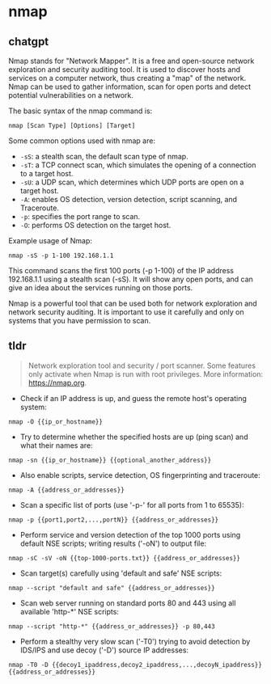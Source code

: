 # nmap 
## chatgpt 
Nmap stands for "Network Mapper". It is a free and open-source network exploration and security auditing tool. It is used to discover hosts and services on a computer network, thus creating a "map" of the network. Nmap can be used to gather information, scan for open ports and detect potential vulnerabilities on a network.

The basic syntax of the nmap command is:

```
nmap [Scan Type] [Options] [Target]
```

Some common options used with nmap are:

- `-sS`: a stealth scan, the default scan type of nmap.
- `-sT`: a TCP connect scan, which simulates the opening of a connection to a target host.
- `-sU`: a UDP scan, which determines which UDP ports are open on a target host.
- `-A`: enables OS detection, version detection, script scanning, and Traceroute.
- `-p`: specifies the port range to scan.
- `-O`: performs OS detection on the target host.

Example usage of Nmap:

```
nmap -sS -p 1-100 192.168.1.1
```

This command scans the first 100 ports (-p 1-100) of the IP address 192.168.1.1 using a stealth scan (-sS). It will show any open ports, and can give an idea about the services running on those ports. 

Nmap is a powerful tool that can be used both for network exploration and network security auditing. It is important to use it carefully and only on systems that you have permission to scan. 

## tldr 
 
> Network exploration tool and security / port scanner.
> Some features only activate when Nmap is run with root privileges.
> More information: <https://nmap.org>.

- Check if an IP address is up, and guess the remote host's operating system:

`nmap -O {{ip_or_hostname}}`

- Try to determine whether the specified hosts are up (ping scan) and what their names are:

`nmap -sn {{ip_or_hostname}} {{optional_another_address}}`

- Also enable scripts, service detection, OS fingerprinting and traceroute:

`nmap -A {{address_or_addresses}}`

- Scan a specific list of ports (use '-p-' for all ports from 1 to 65535):

`nmap -p {{port1,port2,...,portN}} {{address_or_addresses}}`

- Perform service and version detection of the top 1000 ports using default NSE scripts; writing results ('-oN') to output file:

`nmap -sC -sV -oN {{top-1000-ports.txt}} {{address_or_addresses}}`

- Scan target(s) carefully using 'default and safe' NSE scripts:

`nmap --script "default and safe" {{address_or_addresses}}`

- Scan web server running on standard ports 80 and 443 using all available 'http-*' NSE scripts:

`nmap --script "http-*" {{address_or_addresses}} -p 80,443`

- Perform a stealthy very slow scan ('-T0') trying to avoid detection by IDS/IPS and use decoy ('-D') source IP addresses:

`nmap -T0 -D {{decoy1_ipaddress,decoy2_ipaddress,...,decoyN_ipaddress}} {{address_or_addresses}}`
